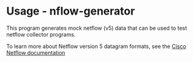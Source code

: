 # Usage - nflow-generator

This program generates mock netflow (v5) data that can be used to test netflow collector programs. 

To learn more about Netflow version 5 datagram formats, see the [Cisco Netflow documentation](http://www.cisco.com/c/en/us/td/docs/net_mgmt/netflow_collection_engine/3-6/user/guide/format.html)
